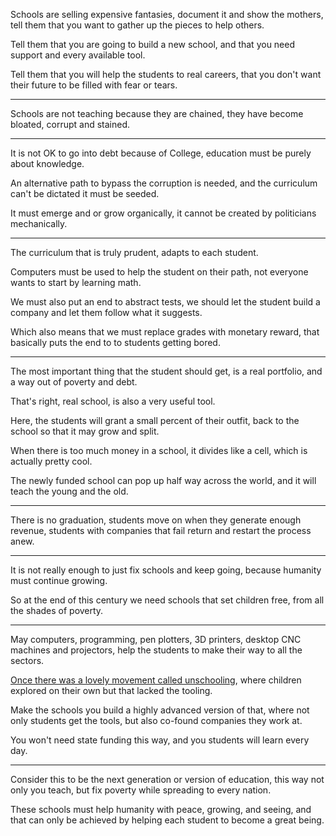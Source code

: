 Schools are selling expensive fantasies, document it and show the mothers,
tell them that you want to gather up the pieces to help others.

Tell them that you are going to build a new school,
and that you need support and every available tool.

Tell them that you will help the students to real careers,
that you don't want their future to be filled with fear or tears.

---

Schools are not teaching because they are chained,
they have become bloated, corrupt and stained.

---

It is not OK to go into debt because of College,
education must be purely about knowledge.

An alternative path to bypass the corruption is needed,
and the curriculum can't be dictated it must be seeded.

It must emerge and or grow organically,
it cannot be created by politicians mechanically.

---

The curriculum that is truly prudent,
adapts to each student.

Computers must be used to help the student on their path,
not everyone wants to start by learning math.

We must also put an end to abstract tests,
we should let the student build a company and let them follow what it suggests.

Which also means that we must replace grades with monetary reward,
that basically puts the end to to students getting bored.

---

The most important thing that the student should get,
is a real portfolio, and a way out of poverty and debt.

That's right, real school,
is also a very useful tool.

Here, the students will grant a small percent of their outfit,
back to the school so that it may grow and split.

When there is too much money in a school,
it divides like a cell, which is actually pretty cool.

The newly funded school can pop up half way across the world,
and it will teach the young and the old.

---

There is no graduation, students move on when they generate enough revenue,
students with companies that fail return and restart the process anew.

---

It is not really enough to just fix schools and keep going,
because humanity must continue growing.

So at the end of this century we need schools that set children free,
from all the shades of poverty.

---

May computers, programming, pen plotters, 3D printers, desktop CNC machines and projectors,
help the students to make their way to all the sectors.

[Once there was a lovely movement called unschooling][1],
where children explored on their own but that lacked the tooling.

Make the schools you build a highly advanced version of that,
where not only students get the tools, but also co-found companies they work at.

You won't need state funding this way,
and you students will learn every day.

---

Consider this to be the next generation or version of education,
this way not only you teach, but fix poverty while spreading to every nation.

These schools must help humanity with peace, growing, and seeing,
and that can only be achieved by helping each student to become a great being.




[1]: https://www.youtube.com/watch?v=LwIyy1Fi-4Q
